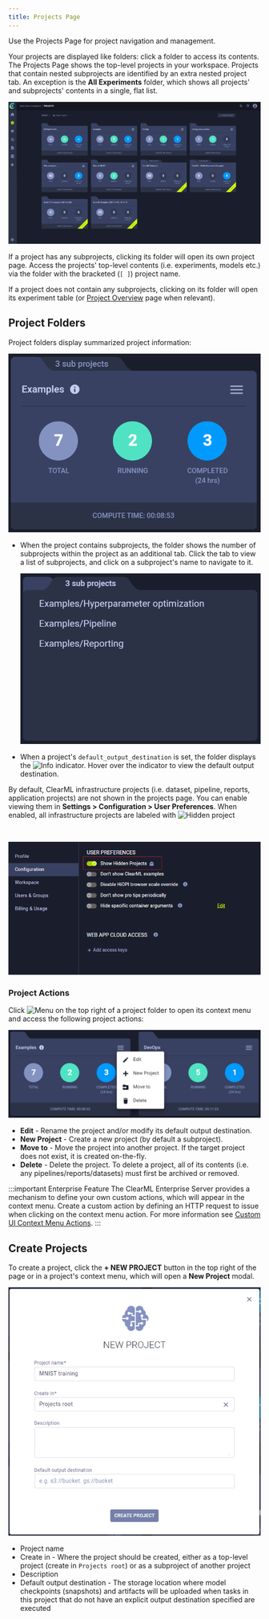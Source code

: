 ```yaml
---
title: Projects Page
---
```


Use the Projects Page for project navigation and management. 

Your projects are displayed like folders: click a folder to access its contents. The Projects Page shows the top-level 
projects in your workspace. Projects that contain nested subprojects are identified by an extra nested project tab. 
An exception is the **All Experiments** folder, which shows all projects' and subprojects' contents in a single, flat
list.

![Projects page](../img/webapp_project_page.png)

If a project has any subprojects, clicking its folder will open its own project page. Access the projects' top-level 
contents (i.e. experiments, models etc.) via the folder with the bracketed (`[ ]`) project name.

If a project does not contain any subprojects, clicking on its folder will open its experiment table (or [Project Overview](webapp_project_overview.md)
page when relevant).

## Project Folders

Project folders display summarized project information:  

<div class="max-w-50">

![Project card](../img/webapp_project_card.png)

</div>

* When the project contains subprojects, the folder shows the number of subprojects within the project as an additional 
  tab. Click the tab to view a list of subprojects, and click on a subproject's name to navigate to it.

  <div class="max-w-50">
  
  ![Subproject tab](../img/webapp_sub_project_card.png)

  </div>
  
* When a project's `default_output_destination` is set, the folder displays the <img src="/docs/latest/icons/ico-info.svg" alt="Info" className="icon size-md space-sm" /> 
  indicator. Hover over the indicator to view the default output destination.

<Collapsible title="Hidden Projects" type="configuration">

By default, ClearML infrastructure projects (i.e. dataset, pipeline, reports, application projects) are not shown in the 
projects page. You can enable viewing them in **Settings > Configuration > User Preferences**. When enabled, all infrastructure projects 
are labeled with <img src="/docs/latest/icons/ico-ghost.svg" alt="Hidden project" className="icon size-md space-sm" />

<br/>

![Hidden project configuration](../img/settings_hidden_projects.png)

</Collapsible>

### Project Actions

Click <img src="/docs/latest/icons/ico-bars-menu.svg" alt="Menu" className="icon size-md space-sm" /> on the top right
of a project folder to open its context menu and access the following project actions:  

![Project context menu](../img/webapp_projects_context_menu.png)

* **Edit** - Rename the project and/or modify its default output destination.
* **New Project** - Create a new project (by default a subproject). 
* **Move to** - Move the project into another project. If the target project does not exist, it is created on-the-fly.
* **Delete** - Delete the project. To delete a project, all of its contents (i.e. any pipelines/reports/datasets) must
first be archived or removed. 

:::important Enterprise Feature
The ClearML Enterprise Server provides a mechanism to define your own custom actions, which will 
appear in the context menu. Create a custom action by defining an HTTP request to issue when clicking on the context menu
action. For more information see [Custom UI Context Menu Actions](../deploying_clearml/clearml_server_config.md#custom-ui-context-menu-actions).
:::

## Create Projects

To create a project, click the **+ NEW PROJECT** button in the top right of the page or in a project's context menu, 
which will open a **New Project** modal. 

![New project modal](../img/webapp_projects_new_project.png)

* Project name
* Create in - Where the project should be created, either as a top-level project (create in `Projects root`) or as a 
  subproject of another project
* Description
* Default output destination - The storage location where model checkpoints (snapshots) and artifacts will be uploaded 
  when tasks in this project that do not have an explicit output destination specified are executed
